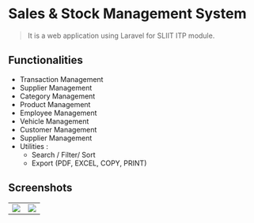 # Sales & Stock Management System

> It is a web application using Laravel for SLIIT ITP module.

## Functionalities

<div>
<ul>
<li>Transaction Management</li>
<li>Supplier Management</li>
<li>Category Management</li>
<li>Product Management</li>
<li>Employee Management</li>
<li>Vehicle Management</li>
<li>Customer Management</li>
<li>Supplier Management</li>
<li>
    Utilities :
    <ul>
    <li>Search / Filter/ Sort</li>
    <li>Export (PDF, EXCEL, COPY, PRINT) </li>
    </ul>  
</li>
</ul>
</div>

## Screenshots

<table border="0">
  <tr>
    <td valign="top"><img src="https://res.cloudinary.com/mahadi/image/upload/v1610293284/Picture1_z2vj8z.png"></td>
    <td valign="top"><img src="https://res.cloudinary.com/mahadi/image/upload/v1610293285/Picture2_n6jejw.png"></td>
  </tr>
</table>
